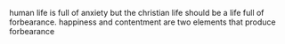 human life is full of anxiety but the christian life should be a life full of
forbearance. happiness and contentment are two elements that produce forbearance
